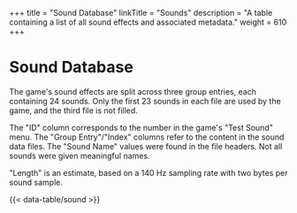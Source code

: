 +++
title = "Sound Database"
linkTitle = "Sounds"
description = "A table containing a list of all sound effects and associated metadata."
weight = 610
+++

# Sound Database

The game's sound effects are split across three group entries, each containing 24 sounds. Only the first 23 sounds in each file are used by the game, and the third file is not filled.

The "ID" column corresponds to the number in the game's "Test Sound" menu. The "Group Entry"/"Index" columns refer to the content in the sound data files. The "Sound Name" values were found in the file headers. Not all sounds were given meaningful names.

"Length" is an estimate, based on a 140 Hz sampling rate with two bytes per sound sample.

{{< data-table/sound >}}
